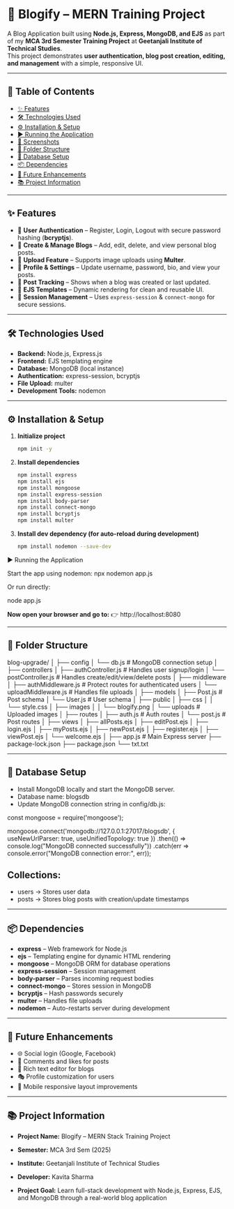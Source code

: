 # 📖 Blogify – MERN Training Project

A Blog Application built using **Node.js, Express, MongoDB, and EJS** as part of my **MCA 3rd Semester Training Project** at **Geetanjali Institute of Technical Studies**.  
This project demonstrates **user authentication, blog post creation, editing, and management** with a simple, responsive UI.

---

## 📑 Table of Contents
- [✨ Features](#-features)
- [🛠 Technologies Used](#-technologies-used)
- [⚙️ Installation & Setup](#️-installation--setup)
- [▶️ Running the Application](#️-running-the-application)
- [📸 Screenshots](#-screenshots-optional)
- [📂 Folder Structure](#-folder-structure)
- [💾 Database Setup](#-database-setup)
- [📦 Dependencies](#-dependencies)
- [🚀 Future Enhancements](#-future-enhancements)
- [📚 Project Information](#-project-information)

---

## ✨ Features
- 🔑 **User Authentication** – Register, Login, Logout with secure password hashing (**bcryptjs**).  
- 📝 **Create & Manage Blogs** – Add, edit, delete, and view personal blog posts.  
- 📂 **Upload Feature** – Supports image uploads using **Multer**.  
- 👤 **Profile & Settings** – Update username, password, bio, and view your posts.  
- 📅 **Post Tracking** – Shows when a blog was created or last updated.  
- 🎨 **EJS Templates** – Dynamic rendering for clean and reusable UI.  
- 💾 **Session Management** – Uses `express-session` & `connect-mongo` for secure sessions.  

---

## 🛠 Technologies Used
- **Backend:** Node.js, Express.js  
- **Frontend:** EJS templating engine  
- **Database:** MongoDB (local instance)  
- **Authentication:** express-session, bcryptjs  
- **File Upload:** multer  
- **Development Tools:** nodemon  

---

## ⚙️ Installation & Setup  

1. **Initialize project**
   ```bash
   npm init -y
2. **Install dependencies**
   ```bash
   npm install express
   npm install ejs
   npm install mongoose
   npm install express-session
   npm install body-parser
   npm install connect-mongo
   npm install bcryptjs
   npm install multer


3. **Install dev dependency (for auto-reload during development)**
   ```bash
   npm install nodemon --save-dev

▶️ Running the Application

Start the app using nodemon:
npx nodemon app.js

Or run directly:
   
   node app.js


**Now open your browser and go to:**
👉 http://localhost:8080

---

## 📂 Folder Structure

blog-upgrade/
│
├── config
│   └── db.js               # MongoDB connection setup
│
├── controllers
│   ├── authController.js   # Handles user signup/login
│   └── postController.js   # Handles create/edit/view/delete posts
│
├── middleware
│   ├── authMiddleware.js   # Protect routes for authenticated users
│   └── uploadMiddleware.js # Handles file uploads
│
├── models
│   ├── Post.js             # Post schema
│   └── User.js             # User schema
│
├── public
│   ├── css
│   │   └── style.css
│   ├── images
│   │   └── blogify.png
│   └── uploads             # Uploaded images
│
├── routes
│   ├── auth.js             # Auth routes
│   └── post.js             # Post routes
│
├── views
│   ├── allPosts.ejs
│   ├── editPost.ejs
│   ├── login.ejs
│   ├── myPosts.ejs
│   ├── newPost.ejs
│   ├── register.ejs
│   ├── viewPost.ejs
│   └── welcome.ejs
│
├── app.js                   # Main Express server
├── package-lock.json
├── package.json
└── txt.txt

---

## 💾 Database Setup

- Install MongoDB locally and start the MongoDB server.
- Database name: blogsdb
- Update MongoDB connection string in config/db.js:

const mongoose = require('mongoose');

mongoose.connect('mongodb://127.0.0.1:27017/blogsdb', {
    useNewUrlParser: true,
    useUnifiedTopology: true
})
.then(() => console.log("MongoDB connected successfully"))
.catch(err => console.error("MongoDB connection error:", err));

## Collections:
- users → Stores user data
- posts → Stores blog posts with creation/update timestamps

---

## 📦 Dependencies

- **express** – Web framework for Node.js
- **ejs** – Templating engine for dynamic HTML rendering
- **mongoose** – MongoDB ORM for database operations
- **express-session** – Session management
- **body-parser** – Parses incoming request bodies
- **connect-mongo** – Stores session in MongoDB
- **bcryptjs** – Hash passwords securely
- **multer** – Handles file uploads
- **nodemon** – Auto-restarts server during development

---

## 🚀 Future Enhancements

- 🌐 Social login (Google, Facebook)
- 💬 Comments and likes for posts
- 📝 Rich text editor for blogs
- 🎭 Profile customization for users
- 📱 Mobile responsive layout improvements

---

## 📚 Project Information

- **Project Name:** Blogify – MERN Stack Training Project

- **Semester:** MCA 3rd Sem (2025)

- **Institute:** Geetanjali Institute of Technical Studies

- **Developer:** Kavita Sharma

- **Project Goal:** Learn full-stack development with Node.js, Express, EJS, and MongoDB through a real-world blog application
